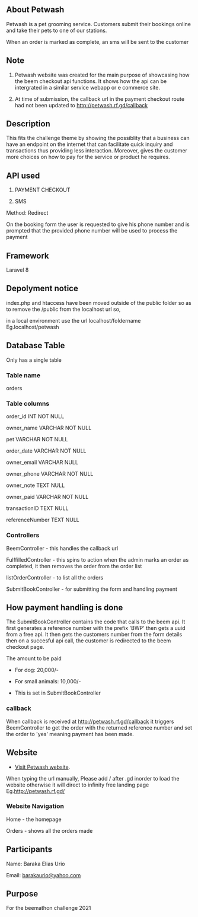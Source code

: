 

## About Petwash

Petwash is a pet grooming service. Customers submit their bookings online and take their pets to one of our stations.

When an order is marked as complete, an sms will be sent to the customer

## Note

1. Petwash website was created for the main purpose of showcasing how the beem checkout api functions. It shows how the api can be intergrated in a similar service webapp or e commerce site.

2. At time of submission, the callback url in the payment checkout route had not been updated to http://petwash.rf.gd/callback

## Description
This fits the challenge theme by showing the possiblity that a business can have an endpoint on the internet that can facilitate quick inquiry and transactions thus providing less interaction. Moreover, gives the customer more choices on how to pay for the service or product he requires.


## API used

1. PAYMENT CHECKOUT

2. SMS 

Method: Redirect

On the booking form the user is requested to give his phone number and is prompted that the provided phone number will be used to process the payment

## Framework
Laravel 8

## Depolyment notice

index.php and htaccess have been moved outside of the public folder so as to remove the /public from the localhost url so,

in a local environment use the url localhost/foldername Eg.localhost/petwash

## Database Table

Only has a single table

### Table name

orders

### Table columns

order_id  INT   NOT NULL

owner_name      VARCHAR   NOT NULL

pet      VARCHAR     NOT NULL

order_date       VARCHAR    NOT NULL

owner_email     VARCHAR NULL

owner_phone      VARCHAR     NOT NULL

owner_note      TEXT        NULL

owner_paid      VARCHAR     NOT NULL

transactionID       TEXT        NULL

referenceNumber     TEXT        NULL

### Controllers
BeemController - this handles the callback url

FulffilledController - this spins to action when the admin marks an order as completed, it then removes the order from the order list

listOrderController - to list all the orders

SubmitBookController - for submitting the form and handling payment

## How payment handling is done
The SubmitBookController contains the code that calls to the beem api. It first generates a reference number with the prefix 'BWP' then gets a uuid from a free api. It then gets the customers number from the form details then on a succesful api call, the customer is redirected to the beem checkout page.

The amount to be paid

- For dog: 20,000/-

- For small animals: 10,000/-

- This is set in SubmitBookController




### callback
When callback is received at http://petwash.rf.gd/callback it triggers BeemController to get the order with  the returned reference number and set the order to 'yes' meaning payment has been made.

## Website
- [Visit Petwash website](http://petwash.rf.gd/).

When typing the url manually, Please add / after .gd inorder to load the website otherwise it will direct to infinity free landing page Eg.http://petwash.rf.gd/


### Website Navigation
Home  - the homepage

Orders  - shows all the orders made

## Participants

Name: Baraka Elias Urio

Email: barakaurio@yahoo.com



## Purpose
For the beemathon challenge 2021

